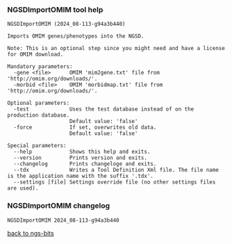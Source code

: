 ### NGSDImportOMIM tool help
	NGSDImportOMIM (2024_08-113-g94a3b440)
	
	Imports OMIM genes/phenotypes into the NGSD.
	
	Note: This is an optional step since you might need and have a license for OMIM download.
	
	Mandatory parameters:
	  -gene <file>      OMIM 'mim2gene.txt' file from 'http://omim.org/downloads/'.
	  -morbid <file>    OMIM 'morbidmap.txt' file from 'http://omim.org/downloads/'.
	
	Optional parameters:
	  -test             Uses the test database instead of on the production database.
	                    Default value: 'false'
	  -force            If set, overwrites old data.
	                    Default value: 'false'
	
	Special parameters:
	  --help            Shows this help and exits.
	  --version         Prints version and exits.
	  --changelog       Prints changeloge and exits.
	  --tdx             Writes a Tool Definition Xml file. The file name is the application name with the suffix '.tdx'.
	  --settings [file] Settings override file (no other settings files are used).
	
### NGSDImportOMIM changelog
	NGSDImportOMIM 2024_08-113-g94a3b440
	
[back to ngs-bits](https://github.com/imgag/ngs-bits)
